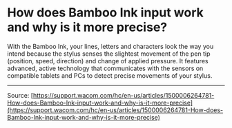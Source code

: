 # How does Bamboo Ink input work and why is it more precise?

With the Bamboo Ink, your lines, letters and characters look the way you intend because the stylus senses the slightest movement of the pen tip (position, speed, direction) and change of applied pressure. It features advanced, active technology that communicates with the sensors on compatible tablets and PCs to detect precise movements of your stylus.

---
Source: [https://support.wacom.com/hc/en-us/articles/1500006264781-How-does-Bamboo-Ink-input-work-and-why-is-it-more-precise](https://support.wacom.com/hc/en-us/articles/1500006264781-How-does-Bamboo-Ink-input-work-and-why-is-it-more-precise)
